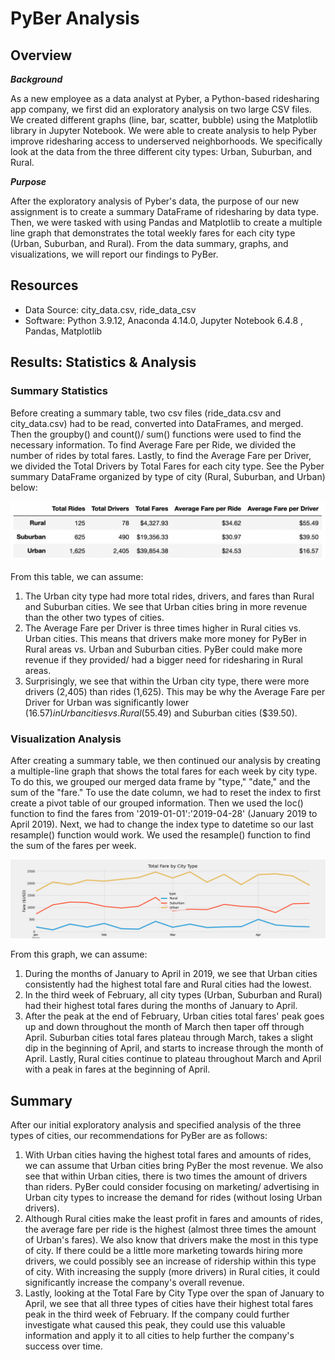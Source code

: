 # PyBer Analysis

## Overview

***Background***

As a new employee as a data analyst at Pyber, a Python-based ridesharing app company, we first did an exploratory analysis on two large CSV files. We created different graphs (line, bar, scatter, bubble) using the Matplotlib library in Jupyter Notebook. We were able to create analysis to help Pyber improve ridesharing access to underserved neighborhoods. We specifically look at the data from the three different city types: Urban, Suburban, and Rural. 

***Purpose***

After the exploratory analysis of Pyber's data, the purpose of our new assignment is to create a summary DataFrame of ridesharing by data type. Then, we were tasked with using Pandas and Matplotlib to create a multiple line graph that demonstrates the total weekly fares for each city type (Urban, Suburban, and Rural). From the data summary, graphs, and visualizations, we will report our findings to PyBer. 


## Resources 
- Data Source: city_data.csv, ride_data_csv
- Software: Python 3.9.12, Anaconda 4.14.0, Jupyter Notebook 6.4.8 , Pandas, Matplotlib


## Results: Statistics & Analysis


### Summary Statistics 
Before creating a summary table, two csv files (ride_data.csv and city_data.csv) had to be read, converted into DataFrames, and merged. Then the groupby() and count()/ sum() functions were used to find the necessary information. To find Average Fare per Ride, we divided the number of rides by total fares. Lastly, to find the Average Fare per Driver, we divided the Total Drivers by Total Fares for each city type. See the Pyber summary DataFrame organized by type of city (Rural, Suburban, and Urban) below:  

![Pyber_summary](analysis/Pyber_summary.png)

From this table, we can assume: 
1. The Urban city type had more total rides, drivers, and fares than Rural and Suburban cities. We see that Urban cities bring in more revenue than the other two types of cities. 
2. The Average Fare per Driver is three times higher in Rural cities vs. Urban cities. This means that drivers make more money for PyBer in Rural areas vs. Urban and Suburban cities. PyBer could make more revenue if they provided/ had a bigger need for ridesharing in Rural areas. 
3. Surprisingly, we see that within the Urban city type,  there were more drivers (2,405) than rides (1,625). This may be why the Average Fare per Driver for Urban was significantly lower ($16.57) in Urban cities vs. Rural ($55.49) and Suburban cities ($39.50).


### Visualization Analysis
After creating a summary table, we then continued our analysis by creating a multiple-line graph that shows the total fares for each week by city type. To do this, we grouped our merged data frame by "type," "date," and the sum of the "fare." To use the date column, we had to reset the index to first create a pivot table of our grouped information. Then we used the loc() function to find the fares from '2019-01-01':'2019-04-28' (January 2019 to April 2019). Next, we had to change the index type to datetime so our last resample() function would work. We used the resample() function to find the sum of the fares per week. 

![PyBer_fare_summary](analysis/PyBer_fare_summary.png)

From this graph, we can assume: 
1. During the months of January to April in 2019, we see that Urban cities consistently had the highest total fare and Rural cities had the lowest. 
2. In the third week of February, all city types (Urban, Suburban and Rural) had their highest total fares during the months of January to April. 
3. After the peak at the end of February, Urban cities total fares' peak goes up and down throughout the month of March then taper off through April. Suburban cities total fares plateau through March, takes a slight dip in the beginning of April, and starts to increase through the month of April. Lastly, Rural cities continue to plateau throughout March and April with a peak in fares at the beginning of April.

## Summary
After our initial exploratory analysis and specified analysis of the three types of cities, our recommendations for PyBer are as follows: 

1. With Urban cities having the highest total fares and amounts of rides, we can assume that Urban cities bring PyBer the most revenue. We also see that within Urban cities, there is two times the amount of drivers than riders. PyBer could consider focusing on marketing/ advertising in Urban city types to increase the demand for rides (without losing Urban drivers). 
2. Although Rural cities make the least profit in fares and amounts of rides, the average fare per ride is the highest (almost three times the amount of Urban's fares).  We also know that drivers make the most in this type of city. If there could be a little more marketing towards hiring more drivers, we could possibly see an increase of ridership within this type of city. With increasing the supply (more drivers) in Rural cities, it could significantly increase the company's overall revenue.
3. Lastly, looking at the Total Fare by City Type over the span of January to April, we see that all three types of cities have their highest total fares peak in the third week of February. If the company could further investigate what caused this peak, they could use this valuable information and apply it to all cities to help further the company's success over time. 




